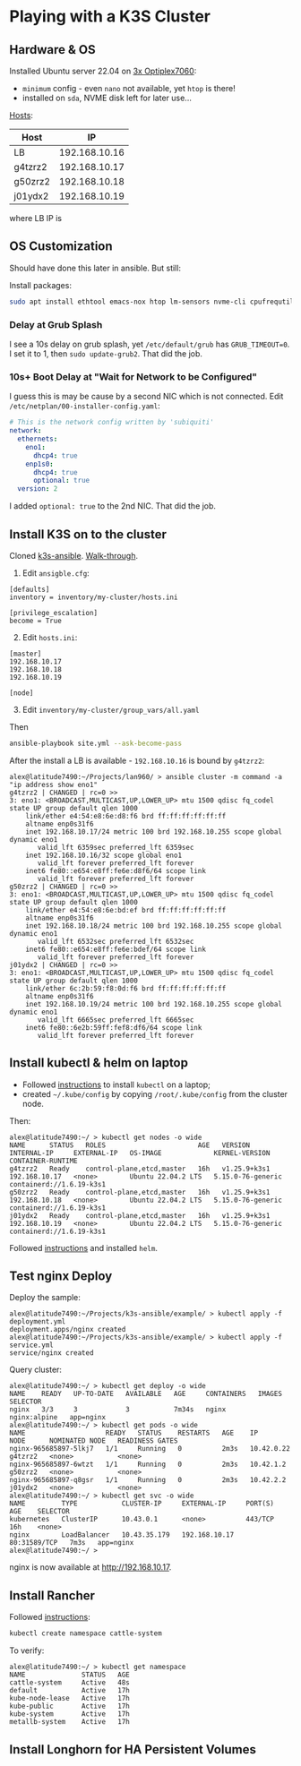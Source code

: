 # Playing with a K3S Cluster

## Hardware & OS

Installed Ubuntu server 22.04 on
[3x Optiplex7060](/hardware/optiplex7060micro.html):

* `minimum` config - even `nano` not available, yet `htop` is there!
* installed on `sda`, NVME disk left for later use...

[Hosts](../hardware/optiplex7060micro.html):

Host|IP
----|-
LB|192.168.10.16
g4tzrz2|192.168.10.17
g50zrz2|192.168.10.18
j01ydx2|192.168.10.19

where LB IP is

## OS Customization

Should have done this later in ansible.  But still:

Install packages:
```sh
sudo apt install ethtool emacs-nox htop lm-sensors nvme-cli cpufrequtils sysstat
```

### Delay at Grub Splash

I see a 10s delay on grub splash, yet `/etc/default/grub` has `GRUB_TIMEOUT=0`.
I set it to 1, then `sudo update-grub2`.  That did the job.

### 10s+ Boot Delay at "Wait for Network to be Configured"

I guess this is may be cause by a second NIC which is not connected.
Edit `/etc/netplan/00-installer-config.yaml`:

```yaml
# This is the network config written by 'subiquiti'
network:
  ethernets:
    eno1:
      dhcp4: true
    enp1s0:
      dhcp4: true
      optional: true
  version: 2
```
I added `optional: true` to the 2nd NIC.  That did the job.


## Install K3S on to the cluster

Cloned [k3s-ansible](https://github.com/techno-tim/k3s-ansible).
[Walk-through](https://www.youtube.com/watch?v=S_pp_nc5QuI).

1. Edit `ansigble.cfg`:
```
[defaults]
inventory = inventory/my-cluster/hosts.ini

[privilege_escalation]
become = True
```

2. Edit `hosts.ini`:
```
[master]
192.168.10.17
192.168.10.18
192.168.10.19

[node]
```

3. Edit `inventory/my-cluster/group_vars/all.yaml`


Then
```sh
ansible-playbook site.yml --ask-become-pass
```

After the install a LB is available - `192.168.10.16` is bound by `g4tzrz2`:
```
alex@latitude7490:~/Projects/lan960/ > ansible cluster -m command -a "ip address show eno1"
g4tzrz2 | CHANGED | rc=0 >>
3: eno1: <BROADCAST,MULTICAST,UP,LOWER_UP> mtu 1500 qdisc fq_codel state UP group default qlen 1000
    link/ether e4:54:e8:6e:d8:f6 brd ff:ff:ff:ff:ff:ff
    altname enp0s31f6
    inet 192.168.10.17/24 metric 100 brd 192.168.10.255 scope global dynamic eno1
       valid_lft 6359sec preferred_lft 6359sec
    inet 192.168.10.16/32 scope global eno1
       valid_lft forever preferred_lft forever
    inet6 fe80::e654:e8ff:fe6e:d8f6/64 scope link
       valid_lft forever preferred_lft forever
g50zrz2 | CHANGED | rc=0 >>
3: eno1: <BROADCAST,MULTICAST,UP,LOWER_UP> mtu 1500 qdisc fq_codel state UP group default qlen 1000
    link/ether e4:54:e8:6e:bd:ef brd ff:ff:ff:ff:ff:ff
    altname enp0s31f6
    inet 192.168.10.18/24 metric 100 brd 192.168.10.255 scope global dynamic eno1
       valid_lft 6532sec preferred_lft 6532sec
    inet6 fe80::e654:e8ff:fe6e:bdef/64 scope link
       valid_lft forever preferred_lft forever
j01ydx2 | CHANGED | rc=0 >>
3: eno1: <BROADCAST,MULTICAST,UP,LOWER_UP> mtu 1500 qdisc fq_codel state UP group default qlen 1000
    link/ether 6c:2b:59:f8:0d:f6 brd ff:ff:ff:ff:ff:ff
    altname enp0s31f6
    inet 192.168.10.19/24 metric 100 brd 192.168.10.255 scope global dynamic eno1
       valid_lft 6665sec preferred_lft 6665sec
    inet6 fe80::6e2b:59ff:fef8:df6/64 scope link
       valid_lft forever preferred_lft forever
```

## Install kubectl & helm on laptop

* Followed
[instructions](https://kubernetes.io/docs/tasks/tools/install-kubectl-linux/)
to install `kubectl` on a laptop;
* created `~/.kube/config` by copying `/root/.kube/config` from the cluster
node.

Then:
```
alex@latitude7490:~/ > kubectl get nodes -o wide
NAME      STATUS   ROLES                       AGE   VERSION        INTERNAL-IP     EXTERNAL-IP   OS-IMAGE             KERNEL-VERSION      CONTAINER-RUNTIME
g4tzrz2   Ready    control-plane,etcd,master   16h   v1.25.9+k3s1   192.168.10.17   <none>        Ubuntu 22.04.2 LTS   5.15.0-76-generic   containerd://1.6.19-k3s1
g50zrz2   Ready    control-plane,etcd,master   16h   v1.25.9+k3s1   192.168.10.18   <none>        Ubuntu 22.04.2 LTS   5.15.0-76-generic   containerd://1.6.19-k3s1
j01ydx2   Ready    control-plane,etcd,master   16h   v1.25.9+k3s1   192.168.10.19   <none>        Ubuntu 22.04.2 LTS   5.15.0-76-generic   containerd://1.6.19-k3s1
```

Followed
[instructions](https://helm.sh/docs/intro/install/#from-apt-debianubuntu)
and installed `helm`.

## Test nginx Deploy

Deploy the sample:
```
alex@latitude7490:~/Projects/k3s-ansible/example/ > kubectl apply -f deployment.yml
deployment.apps/nginx created
alex@latitude7490:~/Projects/k3s-ansible/example/ > kubectl apply -f service.yml
service/nginx created
```

Query cluster:
```
alex@latitude7490:~/ > kubectl get deploy -o wide
NAME    READY   UP-TO-DATE   AVAILABLE   AGE     CONTAINERS   IMAGES         SELECTOR
nginx   3/3     3            3           7m34s   nginx        nginx:alpine   app=nginx
alex@latitude7490:~/ > kubectl get pods -o wide
NAME                    READY   STATUS    RESTARTS   AGE    IP           NODE      NOMINATED NODE   READINESS GATES
nginx-965685897-5lkj7   1/1     Running   0          2m3s   10.42.0.22   g4tzrz2   <none>           <none>
nginx-965685897-6wtzt   1/1     Running   0          2m3s   10.42.1.2    g50zrz2   <none>           <none>
nginx-965685897-q8gsr   1/1     Running   0          2m3s   10.42.2.2    j01ydx2   <none>           <none>
alex@latitude7490:~/ > kubectl get svc -o wide
NAME         TYPE           CLUSTER-IP     EXTERNAL-IP     PORT(S)        AGE    SELECTOR
kubernetes   ClusterIP      10.43.0.1      <none>          443/TCP        16h    <none>
nginx        LoadBalancer   10.43.35.179   192.168.10.17   80:31589/TCP   7m3s   app=nginx
alex@latitude7490:~/ >
```

nginx is now available at http://192.168.10.17.

## Install Rancher

Followed [instructions](https://technotim.live/posts/rancher-ha-install/):

```sh
kubectl create namespace cattle-system
```
To verify:
```
alex@latitude7490:~/ > kubectl get namespace
NAME              STATUS   AGE
cattle-system     Active   48s
default           Active   17h
kube-node-lease   Active   17h
kube-public       Active   17h
kube-system       Active   17h
metallb-system    Active   17h
```


## Install Longhorn for HA Persistent Volumes
